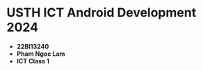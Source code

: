 USTH ICT Android Development 2024
========================================

* **22BI13240**
* **Pham Ngoc Lam**
* **ICT Class 1**
